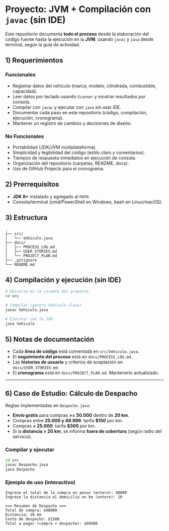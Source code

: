 # Proyecto: JVM + Compilación con `javac` (sin IDE)

Este repositorio documenta **todo el proceso** desde la elaboración del código fuente hasta la ejecución en la **JVM**, usando `javac` y `java` desde terminal, según la guía de actividad.

## 1) Requerimientos

### Funcionales
- Registrar datos del vehículo (marca, modelo, cilindrada, combustible, capacidad).
- Leer datos por teclado usando `Scanner` y mostrar resultados por consola.
- Compilar con `javac` y ejecutar con `java` sin usar IDE.
- Documentar cada paso en este repositorio (código, compilación, ejecución, cronograma).
- Mantener un registro de cambios y decisiones de diseño.

### No Funcionales
- Portabilidad (JDK/JVM multiplataforma).
- Simplicidad y legibilidad del código (estilo claro y comentarios).
- Tiempos de respuesta inmediatos en ejecución de consola.
- Organización del repositorio (carpetas, README, docs).
- Uso de GitHub Projects para el cronograma.

## 2) Prerrequisitos
- **JDK 8+** instalado y agregado al `PATH`.
- Consola/terminal (cmd/PowerShell en Windows, bash en Linux/macOS).

## 3) Estructura
```
.
├── src/
│   └── Vehiculo.java
├── docs/
│   ├── PROCESS_LOG.md
│   ├── USER_STORIES.md
│   └── PROJECT_PLAN.md
├── .gitignore
└── README.md
```

## 4) Compilación y ejecución (sin IDE)
```bash
# Ubicarse en la carpeta del proyecto
cd src

# Compilar (genera Vehiculo.class)
javac Vehiculo.java

# Ejecutar con la JVM
java Vehiculo
```

## 5) Notas de documentación
- Cada **línea de código** está comentada en `src/Vehiculo.java`.
- El **seguimiento del proceso** está en `docs/PROCESS_LOG.md`.
- Las **historias de usuario** y criterios de aceptación en `docs/USER_STORIES.md`.
- El **cronograma** está en `docs/PROJECT_PLAN.md`. Mantenerlo actualizado.


---

## 6) Caso de Estudio: Cálculo de Despacho

Reglas implementadas en `Despacho.java`:
- **Envío gratis** para compras **>= 50.000** dentro de **20 km**.
- Compras entre **25.000 y 49.999**: tarifa **$150** por km.
- Compras **< 25.000**: tarifa **$300** por km.
- Si la **distancia > 20 km**, se informa **fuera de cobertura** (según radio del servicio).

### Compilar y ejecutar
```bash
cd src
javac Despacho.java
java Despacho
```

### Ejemplo de uso (interactivo)
```
Ingrese el total de la compra en pesos (entero): 48000
Ingrese la distancia al domicilio en km (entero): 10

=== Resumen de Despacho ===
Total de compra: $48000
Distancia: 10 km
Costo de despacho: $1500
Total a pagar (compra + despacho): $49500
```
